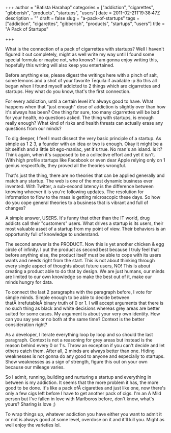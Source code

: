 +++
author = "Batista Harahap"
categories = ["addiction", "cigarettes", "gibberish", "products", "startups", "users"]
date = 2011-02-21T19:38:47Z
description = ""
draft = false
slug = "a-pack-of-startups"
tags = ["addiction", "cigarettes", "gibberish", "products", "startups", "users"]
title = "A Pack of Startups"

+++


What is the connection of a pack of cigarrettes with startups? Well I haven't figured it out completely, might as well write my way until I found some special formula or maybe not, who knows? I am gonna enjoy writing this, hopefully this writing will also keep you entertained.

Before anything else, please digest the writings here with a pinch of salt, some lemons and a shot of your favorite Tequila if available :p So this all began when I found myself addicted to 2 things which are cigarrettes and startups. Hey what do you know, that's the first connection.

For every addiction, until a certain level it's always good to have. What happens when that "just enough" dose of addiction is slightly over than how it's always has been? One thing for sure, too many cigarrettes will be bad for your health, no questions asked. The thing with startups, is enough really enough? What kind of risks and health threats can actually erase any questions from our minds?

To dig deeper, I feel I must dissect the very basic principle of a startup. As simple as 1 2 3, a founder with an idea or two is enough. Okay it might be a bit selfish and a little bit ego-maniac, yet it's true. No man's an island. Is it? Think again, when it's supposed to be a collective effort and yet it isn't. With high profile startups like Facebook or even dear Apple relying only on 1 genius respectfully, they proved all the theories wrongful.

That's just the thing, there are no theories that can be applied generally and match any startup. The web is one of the most dynamic business ever invented. With Twitter, a sub-second latency is the difference between knowing whoever it is you're following updates. The resolution for information to flow to the mass is getting microscopic these days. So how do you cope general theories to a business that is vibrant and full of changes?

A simple answer, USERS. It's funny that other than the IT world, drug addicts call their "customers" users. What drives a startup is its users, their most valuable asset of a startup from my point of view. Their behaviors is an opportunity full of knowledge to understand.

The second answer is the PRODUCT. Now this is yet another chicken &amp; egg circle of infinity. I put the product as second best because I truly feel that before anything else, the product itself must be able to cope with its users wants and needs right from the start. This is not about thinking through every single aspect of thoughts about future users, NO! This is about creating a product able to do that by design. We are just humans, our minds are limited to our own knowledge so make the best out of it, make our minds hungry for data.

To connect the last 2 paragraphs with the paragraph before, I vote for simple minds. Simple enough to be able to decide between thatÂ irrefutableÂ binary truth of 0 or 1. I will accept arguments that there is no such thing as black and white decisions whereas grey areas are better suited for some cases. My argument is about your very own identity. How can you say yes or no both at the same time? Context is the better consideration right?

As a developer, I iterate everything loop by loop and so should the last paragraph. Context is not a reasoning for grey areas but instead is the reason behind every 0 or 1's. Throw an exception if you can't decide and let others catch them. After all, 2 minds are always better than one. Hiding weaknesses is not gonna do any good to anyone and especially to startups. Show weaknesses as a sign of strength, figure this out on your own because our mileage varies.

So I admit, running, building and nurturing a startup and everything in between is my addiction. It seems that the more problem it has, the more good to be done. It's like a pack ofÂ cigarettes and just like one, now there's only a few cigs left before I have to get another pack of cigs. I'm an A Mild person but I've fallen in love with Marlboros before, don't know, what's yours? Sharing is love ;)

To wrap things up, whatever addiction you have either you want to admit it or not is always good at some level, overdose on it and it'll kill you. Might as well enjoy the varieties lol.